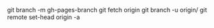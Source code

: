 git branch -m gh-pages-branch <BRANCH>
git fetch origin
git branch -u origin/<BRANCH> <BRANCH>
git remote set-head origin -a
